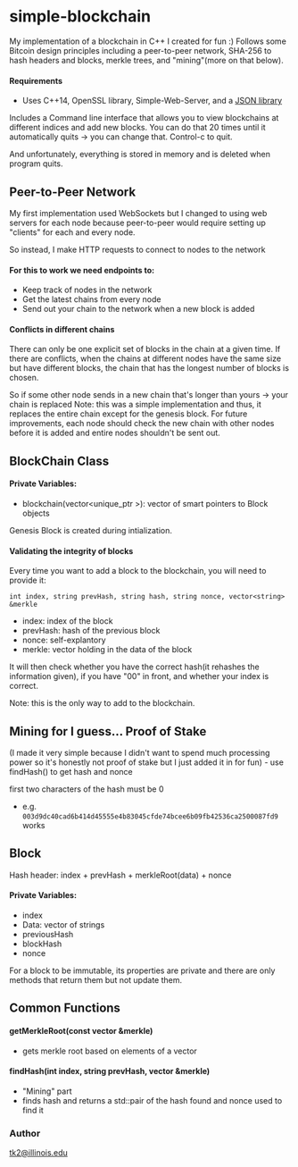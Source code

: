 # simple-blockchain
My implementation of a blockchain in C++ I created for fun :)
Follows some Bitcoin design principles including a peer-to-peer network, SHA-256 to hash headers and blocks, merkle trees, and "mining"(more on that below). 
#### Requirements
- Uses C++14, OpenSSL library, Simple-Web-Server, and a [JSON library](https://github.com/nlohmann/json)

Includes a Command line interface that allows you to view blockchains at different indices and add new blocks. You 
can do that 20 times until it automatically quits -> you can change that. Control-c to quit. 

And unfortunately, everything is stored in memory and is deleted when program quits.

## Peer-to-Peer Network
My first implementation used WebSockets but I changed to using web servers for each node because peer-to-peer would require setting up "clients" for each and every node. 

So instead, I make HTTP requests to connect to nodes to the network
#### For this to work we need endpoints to: 
- Keep track of nodes in the network
- Get the latest chains from every node 
- Send out your chain to the network when a new block is added

#### Conflicts in different chains 
There can only be one explicit set of blocks in the chain at a given time. If there are conflicts, when the chains at different nodes have the same size but have different blocks, the chain that has the longest number of blocks is chosen. 

So if some other node sends in a new chain that's longer than yours -> your chain is replaced 
Note: this was a simple implementation and thus, it replaces the entire chain except for the genesis block. For future improvements, each node should check the new chain with other nodes before it is added and entire nodes shouldn't be sent out. 

## BlockChain Class
#### Private Variables: 
- blockchain(vector<unique_ptr<Block> >): vector of smart pointers to Block objects

Genesis Block is created during intialization.
#### Validating the integrity of blocks
Every time you want to add a block to the blockchain, you will need to provide it: 

`int index, string prevHash, string hash, string nonce, vector<string> &merkle`
- index: index of the block
- prevHash: hash of the previous block
- nonce: self-explantory
- merkle: vector holding in the data of the block

It will then check whether you have the correct hash(it rehashes the information given), if you have "00" in front, and whether your index is correct.

Note: this is the only way to add to the blockchain.

## Mining for I guess... Proof of Stake
(I made it very simple because I didn't want to spend much processing power so it's honestly not proof of stake but I just added it in for fun) - use findHash() to get hash and nonce

first two characters of the hash must be 0
- e.g. `003d9dc40cad6b414d45555e4b83045cfde74bcee6b09fb42536ca2500087fd9` works 

## Block 
Hash header: index + prevHash + merkleRoot(data) + nonce

#### Private Variables:
- index
- Data: vector of strings
- previousHash
- blockHash
- nonce

For a block to be immutable, its properties are private and there are only methods that return them but not update them. 

## Common Functions
#### getMerkleRoot(const vector<string> &merkle)
  - gets merkle root based on elements of a vector
#### findHash(int index, string prevHash, vector<string> &merkle)
  - "Mining" part 
  - finds hash and returns a std::pair of the hash found and nonce used to find it 




### Author
tk2@illinois.edu
